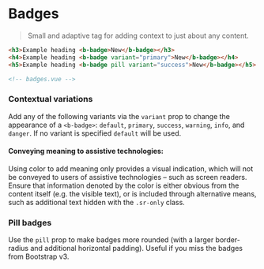 # Badges

> Small and adaptive tag for adding context to just about any content.

```html
<h3>Example heading <b-badge>New</b-badge></h3>
<h4>Example heading <b-badge variant="primary">New</b-badge></h4>
<h5>Example heading <b-badge pill variant="success">New</b-badge></h5>

<!-- badges.vue -->
```

### Contextual variations
Add any of the following variants via the `variant` prop to change the
appearance of a `<b-badge>`: `default`, `primary`, `success`, `warning`, `info`,
and `danger`. If no variant is specified `default` will be used.

#### Conveying meaning to assistive technologies:
Using color to add meaning only provides a visual indication, which will not
be conveyed to users of assistive technologies – such as screen readers. Ensure
that information denoted by the color is either obvious from the content itself
(e.g. the visible text), or is included through alternative means, such as
additional text hidden with the `.sr-only` class.

### Pill badges
Use the `pill` prop to make badges more rounded (with a larger border-radius
and additional horizontal padding). Useful if you miss the badges from Bootstrap v3.
